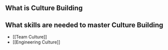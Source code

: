 ## What is Culture Building

## What skills are needed to master Culture Building

- [[Team Culture]]
- [[Engineering Culture]]